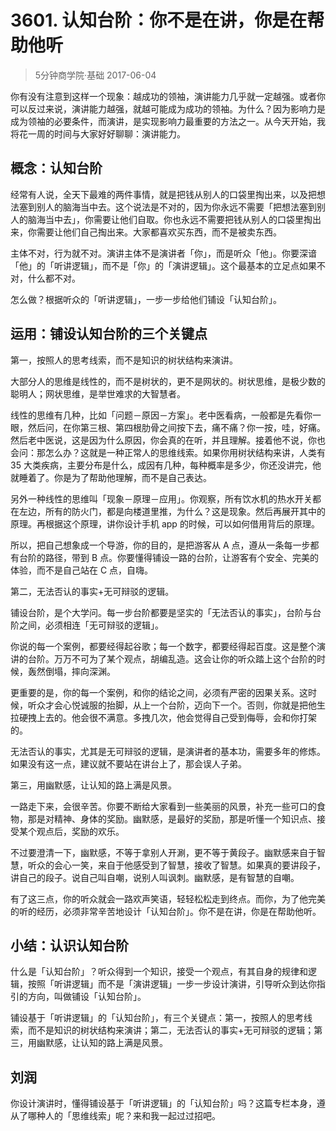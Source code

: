 # 3601. 认知台阶：你不是在讲，你是在帮助他听
> 5分钟商学院·基础
2017-06-04

你有没有注意到这样一个现象：越成功的领袖，演讲能力几乎就一定越强。或者你可以反过来说，演讲能力越强，就越可能成为成功的领袖。为什么？因为影响力是成为领袖的必要条件，而演讲，是实现影响力最重要的方法之一。从今天开始，我将花一周的时间与大家好好聊聊：演讲能力。

## 概念：认知台阶
经常有人说，全天下最难的两件事情，就是把钱从别人的口袋里掏出来，以及把想法塞到别人的脑海当中去。这个说法是不对的，因为你永远不需要「把想法塞到别人的脑海当中去」，你需要让他们自取。你也永远不需要把钱从别人的口袋里掏出来，你需要让他们自己掏出来。大家都喜欢买东西，而不是被卖东西。

主体不对，行为就不对。演讲主体不是演讲者「你」，而是听众「他」。你要深谙「他」的「听讲逻辑」，而不是「你」的「演讲逻辑」。这个最基本的立足点如果不对，什么都不对。

怎么做？根据听众的「听讲逻辑」，一步一步给他们铺设「认知台阶」。

## 运用：铺设认知台阶的三个关键点
第一，按照人的思考线索，而不是知识的树状结构来演讲。

大部分人的思维是线性的，而不是树状的，更不是网状的。树状思维，是极少数的聪明人；网状思维，是举世难求的大智慧者。

线性的思维有几种，比如「问题－原因－方案」。老中医看病，一般都是先看你一眼，然后问，在你第三根、第四根肋骨之间按下去，痛不痛？你一按，哇，好痛。然后老中医说，这是因为什么原因，你会真的在听，并且理解。接着他不说，你也会问：那怎么办？这就是一种正常人的思维线索。如果你用树状结构来讲，人类有 35 大类疾病，主要分布是什么，成因有几种，每种概率是多少，你还没讲完，他就睡着了。你是为了帮助他理解，而不是自己表达。

另外一种线性的思维叫「现象－原理－应用」。你观察，所有饮水机的热水开关都在左边，所有的防火门，都是向楼道里推，为什么？这是现象。然后再展开其中的原理。再根据这个原理，讲你设计手机 app 的时候，可以如何借用背后的原理。

所以，把自己想象成一个导游，你的目的，是把游客从 A 点，遵从一条每一步都有台阶的路径，带到 B 点。你要懂得铺设一路的台阶，让游客有个安全、完美的体验，而不是自己站在 C 点，自嗨。

第二，无法否认的事实+无可辩驳的逻辑。

铺设台阶，是个大学问。每一步台阶都要是坚实的「无法否认的事实」，台阶与台阶之间，必须相连「无可辩驳的逻辑」。

你说的每一个案例，都要经得起谷歌；每一个数字，都要经得起百度。这是整个演讲的台阶。万万不可为了某个观点，胡编乱造。这会让你的听众踏上这个台阶的时候，轰然倒塌，摔向深渊。

更重要的是，你的每一个案例，和你的结论之间，必须有严密的因果关系。这时候，听众才会心悦诚服的抬脚，从上一个台阶，迈向下一个。否则，你就是把他生拉硬拽上去的。他会很不满意。多拽几次，他会觉得自己受到侮辱，会和你打架的。

无法否认的事实，尤其是无可辩驳的逻辑，是演讲者的基本功，需要多年的修炼。如果没有这一点，建议就不要站在讲台上了，那会误人子弟。

第三，用幽默感，让认知的路上满是风景。

一路走下来，会很辛苦。你要不断给大家看到一些美丽的风景，补充一些可口的食物，那是对精神、身体的奖励。幽默感，是最好的奖励，那是听懂一个知识点、接受某个观点后，奖励的欢乐。

不过要澄清一下，幽默感，不等于拿别人开涮，更不等于黄段子。幽默感来自于智慧，听众的会心一笑，来自于他感受到了智慧，接收了智慧。如果真的要讲段子，讲自己的段子。说自己叫自嘲，说别人叫讽刺。幽默感，是有智慧的自嘲。

有了这三点，你的听众就会一路欢声笑语，轻轻松松走到终点。而你，为了他完美的听的经历，必须非常辛苦地设计「认知台阶」。你不是在讲，你是在帮助他听。

## 小结：认识认知台阶
什么是「认知台阶」？听众得到一个知识，接受一个观点，有其自身的规律和逻辑，按照「听讲逻辑」而不是「演讲逻辑」一步一步设计演讲，引导听众到达你指引的方向，叫做铺设「认知台阶」。

铺设基于「听讲逻辑」的「认知台阶」，有三个关键点：第一，按照人的思考线索，而不是知识的树状结构来演讲；第二，无法否认的事实+无可辩驳的逻辑；第三，用幽默感，让认知的路上满是风景。

## 刘润
你设计演讲时，懂得铺设基于「听讲逻辑」的「认知台阶」吗？这篇专栏本身，遵从了哪种人的「思维线索」呢？来和我一起过过招吧。

